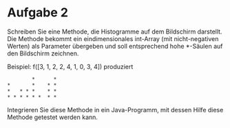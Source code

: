 # Aufgabe 2

Schreiben Sie eine Methode, die Histogramme auf dem Bildschirm darstellt. Die Methode bekommt ein eindimensionales int-Array
(mit nicht-negativen Werten) als Parameter übergeben und soll entsprechend hohe *-Säulen auf den Bildschirm zeichnen.

Beispiel: f([3, 1, 2, 2, 4, 1, 0, 3, 4]) produziert

```
        *      *
*       *    * *
*   * * *    * *
* * * * * *  * *
```

Integrieren Sie diese Methode in ein Java-Programm, mit dessen Hilfe diese Methode getestet werden kann.